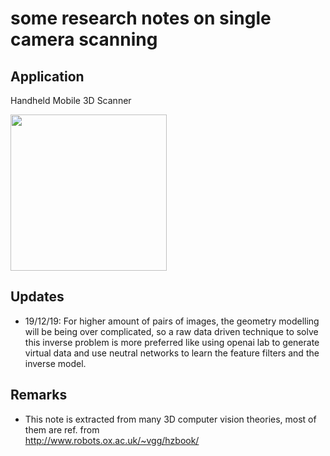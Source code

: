 # some research notes on single camera scanning

## Application 
Handheld Mobile 3D Scanner
<p>
<img src="https://github.com/ecpy/Random-Labs/raw/master/algorithms/3d_reconstruction/demo.gif" height="250">

## Updates
- 19/12/19: For higher amount of pairs of images, the geometry modelling will be being over complicated, so a raw data driven technique to solve this inverse problem is more preferred like using openai lab to generate virtual data and use neutral networks to learn the feature filters and the inverse model.

## Remarks
- This note is extracted from many 3D computer vision theories, most of them are ref. from  
http://www.robots.ox.ac.uk/~vgg/hzbook/

